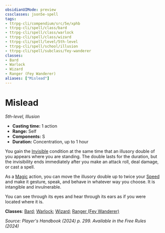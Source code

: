 ```yaml
---
obsidianUIMode: preview
cssclasses: json5e-spell
tags:
- ttrpg-cli/compendium/src/5e/xphb
- ttrpg-cli/spell/class/bard
- ttrpg-cli/spell/class/warlock
- ttrpg-cli/spell/class/wizard
- ttrpg-cli/spell/level/5th-level
- ttrpg-cli/spell/school/illusion
- ttrpg-cli/spell/subclass/fey-wanderer
classes:
- Bard
- Warlock
- Wizard
- Ranger (Fey Wanderer)
aliases: ["Mislead"]
---
```

# Mislead
*5th-level, Illusion*  


- **Casting time:** 1 action
- **Range:** Self
- **Components:** S
- **Duration:** Concentration, up to 1 hour

You gain the [Invisible](3-Mechanics/CLI/rules/conditions.md#Invisible) condition at the same time that an illusory double of you appears where you are standing. The double lasts for the duration, but the invisibility ends immediately after you make an attack roll, deal damage, or cast a spell.

As a [Magic](3-Mechanics/CLI/rules/actions.md#Magic) action, you can move the illusory double up to twice your [Speed](3-Mechanics/CLI/rules/variant-rules/speed-xphb.md) and make it gesture, speak, and behave in whatever way you choose. It is intangible and invulnerable.

You can see through its eyes and hear through its ears as if you were located where it is.

**Classes**: [Bard](list-spells-classes-bard); [Warlock](list-spells-classes-warlock); [Wizard](list-spells-classes-wizard); [Ranger (Fey Wanderer)](list-spells-classes-ranger-xphb-fey-wanderer-xphb)

*Source: Player's Handbook (2024) p. 299. Available in the Free Rules (2024)*